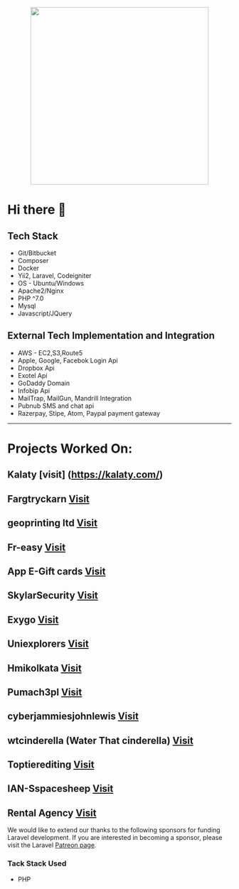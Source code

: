 <!--
**hgphpdev/hgphpdev** is a ✨ _special_ ✨ repository because its `README.md` (this file) appears on your GitHub profile.

Here are some ideas to get you started:

- 🔭 I’m currently working on ...
- 🌱 I’m currently learning ...
- 👯 I’m looking to collaborate on ...
- 🤔 I’m looking for help with ...
- 💬 Ask me about ...
- 📫 How to reach me: ...
- 😄 Pronouns: ...
- ⚡ Fun fact: ...
-->
<p align="center"><a href="https://laravel.com" target="_blank"><img src="https://github.com/hgphpdev/hgphpdev/blob/master/1521095122816.jpeg" width="400"></a></p>

# Hi there 👋

## Tech Stack
- Git/Bitbucket
- Composer
- Docker
- Yii2, Laravel, Codeigniter
- OS - Ubuntu/Windows
- Apache2/Nginx
- PHP ^7.0
- Mysql
- Javascript/JQuery

## External Tech Implementation and Integration
- AWS - EC2,S3,Route5
- Apple, Google, Facebok Login Api
- Dropbox Api
- Exotel Api
- GoDaddy Domain
- Infobip Api
- MailTrap, MailGun, Mandrill Integration
- Pubnub SMS and chat api
- Razerpay, Stipe, Atom, Paypal payment gateway


****************************************************************

# Projects Worked On:

## Kalaty [visit] (https://kalaty.com/)
## Fargtryckarn [Visit](https://www.fargtryckarn.se/)
## geoprinting ltd [Visit](https://geoprintingltd.uk/)
## Fr-easy [Visit](https://fr-easy.in/)
## App E-Gift cards [Visit](https://appegiftcards.com)
## SkylarSecurity [Visit](https://www.skylarsecurity.com/)
## Exygo [Visit](https://webapp.exygo.in/login)
## Uniexplorers [Visit](http://staging.uniexplorers.com/)
## Hmikolkata [Visit](https://hmikolkata.com/)
## Pumach3pl [Visit](https://pumach3pl.bsitc-apps.com/)
## cyberjammiesjohnlewis [Visit](https://cyberjammiesjohnlewis.bsitc-apps.com/)
## wtcinderella (Water That cinderella) [Visit](https://wtcinderella.bsitc-apps.com/)
## Toptierediting [Visit](https://toptierediting.com/)
## IAN-Sspacesheep [Visit](http://spacesheep.com.sg/)
## Rental Agency [Visit](http://rentalagency.com/)

[comment]: <> (## Shopifywork [Visit]&#40;https://shopifywork.com/&#41;)
[comment]: <> (## BridgeBox Business Transformation [Visit]&#40;https://secure.bridgebox.com/&#41;)
[comment]: <> (## VeganScan [Visit]&#40;http://www.admin.veganscan.com/&#41;)
[comment]: <> (## NeoSoft Projects)






We would like to extend our thanks to the following sponsors for funding Laravel development. If you are interested in becoming a sponsor, please visit the Laravel [Patreon page](https://www.skylarsecurity.com/).

### Tack Stack Used

- PHP

